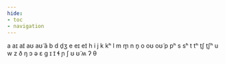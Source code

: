 ```yaml
---
hide:
- toc
- navigation
---
```

a
aɪ
aɪ̃
aʊ
aʊ̃
ã
b
d
d̠ʒ
e
eɪ
eɪ̃
h
i
j
k
kʰ
l
m
m̥
n
n̥
o
oʊ
oʊ̃
p
pʰ
s
sʰ
t
tʰ
t̠ʃ
t̠ʃʰ
u
w
z
ð
ŋ
ɔ
ə
ɛ
ɡ
ɪ
ɪ̃
ɬ
ɲ
ʃ
ʊ
ʊ̃
ʍ
ʔ
θ

